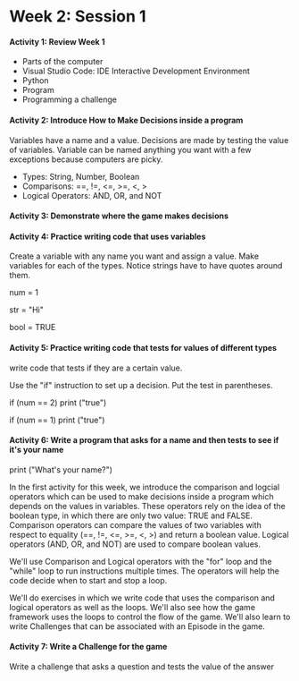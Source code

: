 # Week 2: Session 1

#### Activity 1: Review Week 1

* Parts of the computer
* Visual Studio Code: IDE Interactive Development Environment
* Python
* Program
* Programming a challenge

#### Activity 2: Introduce How to Make Decisions inside a program

Variables have a name and a value.  Decisions are made by testing the value of variables.  Variable can be named anything you want with a few exceptions because computers are picky.

* Types:  String, Number, Boolean
* Comparisons: ==, !=, &lt;=, &gt;=, &lt;, &gt;
* Logical Operators: AND, OR, and NOT

#### Activity 3: Demonstrate where the game makes decisions

#### Activity 4: Practice writing code that uses variables

Create a variable with any name you want and assign a value.  Make variables for each of the types.  Notice strings have to have quotes around them.

num = 1

str = "Hi"

bool = TRUE

#### Activity 5: Practice writing code that tests for values of different types

write code that tests if they are a certain value.

Use the "if" instruction to set up a decision. Put the test in parentheses.

if \(num == 2\) print \("true"\)

if \(num == 1\) print \("true"\)

#### Activity 6: Write a program that asks for a name and then tests to see if it's your name

print \("What's your name?"\)



In the first activity for this week, we introduce the comparison and logcial operators which can be used to make decisions inside a program which depends on the values in variables. These operators rely on the idea of the boolean type, in which there are only two value: TRUE and FALSE. Comparison operators can compare the values of two variables with respect to equality \(==, !=, &lt;=, &gt;=, &lt;, &gt;\) and return a boolean value. Logical operators \(AND, OR, and NOT\) are used to compare boolean values.

We'll use Comparison and Logical operators with the "for" loop and the "while" loop to run instructions multiple times. The operators will help the code decide when to start and stop a loop.

We'll do exercises in which we write code that uses the comparison and logical operators as well as the loops. We'll also see how the game framework uses the loops to control the flow of the game. We'll also learn to write Challenges that can be associated with an Episode in the game.

#### Activity 7: Write a Challenge for the game

Write a challenge that asks a question and tests the value of the answer



